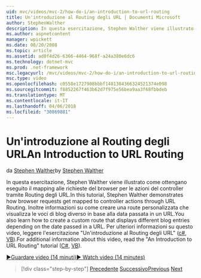 ```yaml
---
uid: mvc/videos/mvc-2/how-do-i/an-introduction-to-url-routing
title: Un'introduzione al Routing degli URL | Documenti Microsoft
author: StephenWalther
description: In questa esercitazione, Stephen Walther viene illustrato come ottengano eseguito il mapping alle richieste del browser per le azioni del controller tramite Routing degli URL. Inoltre informazioni su come creare una cust...
ms.author: aspnetcontent
manager: wpickett
ms.date: 08/20/2008
ms.topic: article
ms.assetid: ad0f4d26-6366-4464-968f-a24a380e6dc6
ms.technology: dotnet-mvc
ms.prod: .net-framework
msc.legacyurl: /mvc/videos/mvc-2/how-do-i/an-introduction-to-url-routing
msc.type: video
ms.openlocfilehash: c0558e1727908bbbf1481384366324521374e098
ms.sourcegitcommit: f8852267f463b62d7f975e56bea9aa3f68fbbdeb
ms.translationtype: MT
ms.contentlocale: it-IT
ms.lasthandoff: 04/06/2018
ms.locfileid: "30869881"
---
```

<a name="an-introduction-to-url-routing"></a><span data-ttu-id="f8a45-104">Un'introduzione al Routing degli URL</span><span class="sxs-lookup"><span data-stu-id="f8a45-104">An Introduction to URL Routing</span></span>
====================
<span data-ttu-id="f8a45-105">da [Stephen Walther](https://github.com/StephenWalther)</span><span class="sxs-lookup"><span data-stu-id="f8a45-105">by [Stephen Walther](https://github.com/StephenWalther)</span></span>

<span data-ttu-id="f8a45-106">In questa esercitazione, Stephen Walther viene illustrato come ottengano eseguito il mapping alle richieste del browser per le azioni del controller tramite Routing degli URL.</span><span class="sxs-lookup"><span data-stu-id="f8a45-106">In this tutorial, Stephen Walther demonstrates how browser requests get mapped to controller actions through URL Routing.</span></span> <span data-ttu-id="f8a45-107">Inoltre informazioni su come creare una route personalizzata che visualizza le voci di blog diverso in base alla data passata in un URL.</span><span class="sxs-lookup"><span data-stu-id="f8a45-107">You also learn how to create a custom route that displays different blog entries depending on the date passed in a URL.</span></span> <span data-ttu-id="f8a45-108">Per ulteriori informazioni su questo video, leggere l'esercitazione "Un'introduzione al Routing degli URL" ([c#](../../../overview/older-versions-1/controllers-and-routing/asp-net-mvc-routing-overview-cs.md), [VB](../../../overview/older-versions-1/controllers-and-routing/asp-net-mvc-routing-overview-vb.md)).</span><span class="sxs-lookup"><span data-stu-id="f8a45-108">For additional information about this video, read the "An Introduction to URL Routing" tutorial ([C#](../../../overview/older-versions-1/controllers-and-routing/asp-net-mvc-routing-overview-cs.md), [VB](../../../overview/older-versions-1/controllers-and-routing/asp-net-mvc-routing-overview-vb.md)).</span></span>

[<span data-ttu-id="f8a45-109">&#9654;Guardare video (14 minuti)</span><span class="sxs-lookup"><span data-stu-id="f8a45-109">&#9654; Watch video (14 minutes)</span></span>](https://channel9.msdn.com/Blogs/ASP-NET-Site-Videos/an-introduction-to-url-routing)

> [!div class="step-by-step"]
> <span data-ttu-id="f8a45-110">[Precedente](understanding-views-view-data-and-html-helpers.md)
> [Successivo](preventing-javascript-injection-attacks.md)</span><span class="sxs-lookup"><span data-stu-id="f8a45-110">[Previous](understanding-views-view-data-and-html-helpers.md)
[Next](preventing-javascript-injection-attacks.md)</span></span>

